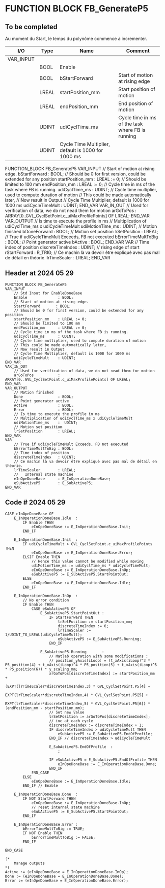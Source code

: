 # FUNCTION BLOCK FB_GenerateP5

## To be completed

Au moment du Start, le temps du polynôme commence à incrementer.

|I/O      |Type     |Name         |Comment                         |
|---------|---------|-------------|--------------------------------|
|VAR_INPUT|         |             |                                |
|         |BOOL     |Enable       |                                |
|         |BOOL     |bStartForward|Start of motion at rising edge  |
|         |LREAL    |startPosition_mm|Start position of motion     |
|         |LREAL    |endPosition_mm|End position of motion    |
|         |UDINT    |udiCyclTime_ms|Cycle time in ms of the task where FB is running    |
|         |UDINT    |Cycle Time Multiplier, default is 1000 for 1000 ms|


FUNCTION_BLOCK FB_GenerateP5
VAR_INPUT
    // Start of motion at rising edge.
    bStartForward       : BOOL;
    // Should be 0 for first version, could be extended for any position
    startPosition_mm    : LREAL := 0;
    // Should be limited to 100 mm
    endPosition_mm      : LREAL := 0;
    // Cycle time in ms of the task where FB is running.
    udiCyclTime_ms      : UDINT;
    // Cycle time multiplier, used to compute duration of motion
    // This could be made automatically later,
    // Now result in Output
	// Cycle Time Multiplier, default is 1000 for 1000 ms
    udiCycleTimeMult    : UDINT;
END_VAR
VAR_IN_OUT
    // Used for verification of data, we do not nead them for motion
    arGoToPos           : ARRAY[0..GVL_CyclSetPoint.c_uiMaxProfilePoints] OF LREAL;
END_VAR
VAR_OUTPUT
    // Is time to execute the profile in ms
    // Multiplication of udiCyclTime_ms x udiCycleTimeMult
    udiMotionTime_ms    :  UDINT; 
    // Motion finished
    bDoneForward        : BOOL;
    // Motion set position
    lrSetPosition       : LREAL;
    // True if udiCycleTimeMult Exceeds, FB not executed
    bErrorTimeMultToBig : BOOL;
    // Point generator active
    bActive             : BOOL;
END_VAR
VAR
    // Time index of position
    discreteTimeIndex   : UDINT;
    // rising edge of start
    rStartForward       : R_TRIG;
    // Ce machin là va devoir être expliqué avec pas mal de détail en théorie.
    lrTimeScaler        : LREAL;
END_VAR

## Header at 2024 05 29

```iecst
FUNCTION_BLOCK FB_GenerateP5
VAR_INPUT
	// Std Inout for EnableDoneBase
	Enable				: BOOL;
    // Start of motion at rising edge.
    StartForward       : BOOL;
    // Should be 0 for first version, could be extended for any position
    startPosition_mm    : LREAL := 0;
    // Should be limited to 100 mm
    endPosition_mm      : LREAL := 0;
    // Cycle time in ms of the task where FB is running.
    udiCyclTime_ms      : UDINT;
    // Cycle time multiplier, used to compute duration of motion
    // This could be made automatically later,
    // Now result in Output
	// Cycle Time Multiplier, default is 1000 for 1000 ms
    udiCycleTimeMult    : UDINT;
END_VAR
VAR_IN_OUT
    // Used for verification of data, we do not nead them for motion
    arGoToPos           : ARRAY[0..GVL_CyclSetPoint.c_uiMaxProfilePoints] OF LREAL;
END_VAR
VAR_OUTPUT
	// Motion finished
	Done				: BOOL;
	// Point generator active
	Active				: BOOL;
	Error				: BOOL;
    // Is time to execute the profile in ms
    // Multiplication of udiCyclTime_ms x udiCycleTimeMult
    udiMotionTime_ms    :  UDINT; 
    // Motion set position
    lrSetPosition       : LREAL;
END_VAR
VAR
    // True if udiCycleTimeMult Exceeds, FB not executed
    bErrorTimeMultToBig : BOOL;
    // Time index of position
    discreteTimeIndex   : UDINT;
    // Ce machin là va devoir être expliqué avec pas mal de détail en théorie.
    lrTimeScaler        : LREAL;
	//	 Internal state machine
	eInOpeDoneBase		: E_InOperationDoneBase;
	eSubActiveP5		: E_SubActiveP5;
END_VAR

```

## Code # 2024 05 29
```iecst
CASE eInOpeDoneBase OF
	E_InOperationDoneBase.Idle 	:
		IF Enable THEN
			eInOpeDoneBase := E_InOperationDoneBase.Init; 
		END_IF

	E_InOperationDoneBase.Init 	:
		IF udiCycleTimeMult > GVL_CyclSetPoint.c_uiMaxProfilePoints THEN
			eInOpeDoneBase := E_InOperationDoneBase.Error;
		ELSIF Enable THEN
			// Hence this value cannot be modified while moving
			udiMotionTime_ms := udiCyclTime_ms * udiCycleTimeMult;
			eInOpeDoneBase := E_InOperationDoneBase.InOp;
			eSubActiveP5 := E_SubActiveP5.StartPointOut;
		ELSE
			eInOpeDoneBase := E_InOperationDoneBase.Idle;
		END_IF

	E_InOperationDoneBase.InOp 	:
		// No error condition
		IF Enable THEN
			CASE eSubActiveP5 OF
				E_SubActiveP5.StartPointOut :
					IF StartForward THEN
						lrSetPosition := startPosition_mm;
						discreteTimeIndex := 0; 
						lrTimeScaler := 1/UDINT_TO_LREAL(udiCycleTimeMult);
						eSubActiveP5 := E_SubActiveP5.Running;
					END_IF
					
				E_SubActiveP5.Running		:
					// Matlab operation with some modifications : 
					// position_yAxis(iLoop) = (t_xAxis(iLoop)^3 * P5_position(4) + t_xAxis(iLoop)^4 * P5_position(5) + t_xAxis(iLoop)^5 * P5_position(6)) * y_scaling_mm;
					arGoToPos[discreteTimeIndex] := startPosition_mm                                                 + 
													(EXPT(lrTimeScaler*discreteTimeIndex,3) * GVL_CyclSetPoint.P5[4] +
													 EXPT(lrTimeScaler*discreteTimeIndex,4) * GVL_CyclSetPoint.P5[5] +
													 EXPT(lrTimeScaler*discreteTimeIndex,5) * GVL_CyclSetPoint.P5[6]) * (endPosition_mm - startPosition_mm);
					// Set new value
					lrSetPosition := arGoToPos[discreteTimeIndex];
					// inc at each cycle
					discreteTimeIndex := discreteTimeIndex + 1;
					IF discreteTimeIndex > udiCycleTimeMult THEN
						eSubActiveP5 := E_SubActiveP5.EndOfProfile;
					END_IF // discreteTimeIndex > udiCycleTimeMult
	
					E_SubActiveP5.EndOfProfile  :
						;
	
					IF eSubActiveP5 = E_SubActiveP5.EndOfProfile THEN
						eInOpeDoneBase := E_InOperationDoneBase.Done;
					END_IF
			END_CASE 
		ELSE
			eInOpeDoneBase := E_InOperationDoneBase.Idle;
		END_IF // Enable
		
	E_InOperationDoneBase.Done	:
		IF NOT StartForward THEN
			eInOpeDoneBase := E_InOperationDoneBase.InOp;
			// reset internal state machine
			eSubActiveP5 := E_SubActiveP5.StartPointOut;
		END_IF

	E_InOperationDoneBase.Error :
		bErrorTimeMultToBig := TRUE;
		IF NOT Enable THEN
			bErrorTimeMultToBig := FALSE;
		END_IF
		
END_CASE

(*
	Manage outputs
*)
Active := (eInOpeDoneBase = E_InOperationDoneBase.InOp);
Done := (eInOpeDoneBase = E_InOperationDoneBase.Done);
Error := (eInOpeDoneBase = E_InOperationDoneBase.Error);


```